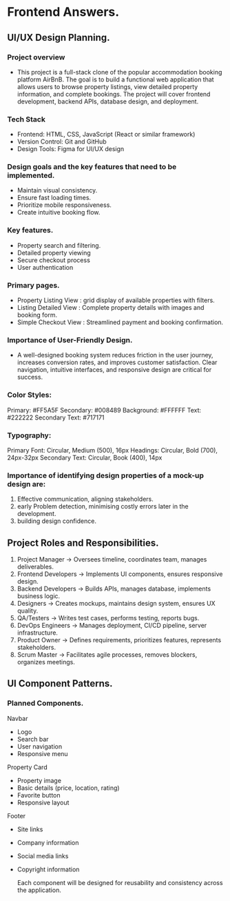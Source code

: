 # Frontend Answers.

## UI/UX Design Planning.

### Project overview

- This project is a full-stack clone of the popular accommodation booking platform AirBnB. The goal is to build a functional web application that allows users to browse property listings, view detailed property information, and complete bookings. The project will cover frontend development, backend APIs, database design, and deployment.


### Tech Stack
- Frontend: HTML, CSS, JavaScript (React or similar framework)
- Version Control: Git and GitHub
- Design Tools: Figma for UI/UX design


### Design goals and the key features that need to be implemented.

- Maintain visual consistency.
- Ensure fast loading times.
- Prioritize mobile responsiveness.
- Create intuitive booking flow.

### Key features.

- Property search and filtering.
- Detailed property viewing
- Secure checkout process
- User authentication

### Primary pages.

- Property Listing View : grid display of available properties with filters.
- Listing Detailed View : Complete property details with images and booking form.
- Simple Checkout View : Streamlined payment and booking confirmation.

### Importance of User-Friendly Design.
- A well-designed booking system reduces friction in the user journey, increases conversion rates, and improves customer satisfaction. Clear navigation, intuitive interfaces, and responsive design are critical for success.


### Color Styles:

Primary: #FF5A5F
Secondary: #008489
Background: #FFFFFF
Text: #222222
Secondary Text: #717171

### Typography:

Primary Font: Circular, Medium (500), 16px
Headings: Circular, Bold (700), 24px-32px
Secondary Text: Circular, Book (400), 14px

### Importance of identifying design properties of a mock-up design are:
 1. Effective communication, aligning stakeholders.
 2. early Problem detection, minimising costly errors later in the development.
 3. building design confidence.

## Project Roles and Responsibilities.

1. Project Manager ->	Oversees timeline, coordinates team, manages deliverables.
2. Frontend Developers ->	Implements UI components, ensures responsive design.
3. Backend Developers	-> Builds APIs, manages database, implements business logic.
4. Designers ->	Creates mockups, maintains design system, ensures UX quality.
5. QA/Testers ->	Writes test cases, performs testing, reports bugs.
6. DevOps Engineers ->	Manages deployment, CI/CD pipeline, server infrastructure.
7. Product Owner ->	Defines requirements, prioritizes features, represents stakeholders.
8. Scrum Master ->	Facilitates agile processes, removes blockers, organizes meetings.

## UI Component Patterns.

### Planned Components.
Navbar

- Logo
- Search bar
- User navigation
- Responsive menu
  
Property Card

- Property image
- Basic details (price, location, rating)
- Favorite button
- Responsive layout
  
Footer

- Site links
- Company information
- Social media links
- Copyright information

  Each component will be designed for reusability and consistency across the application.










